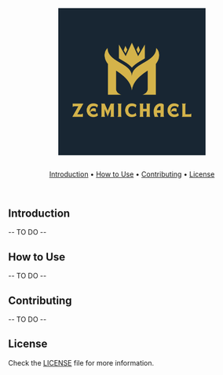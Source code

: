 <div style="text-align: center; padding: 1rem 0;" align="center">
    <img src="./docs/imgs/logo_dark.png" width="300" aspect-ration="1/1" style="padding: 0.8rem 0;">
    <p align="center">
      <a href="#introduction">Introduction</a> •
      <a href="#how-to-use">How to Use</a> •
      <a href="#how-to-use">Contributing</a> •
      <a href="#how-to-use">License</a>
    </p>
</div>

## Introduction

-- TO DO --

## How to Use

-- TO DO --

## Contributing

-- TO DO --

## License

Check the [LICENSE](./LICENSE) file for more information.
